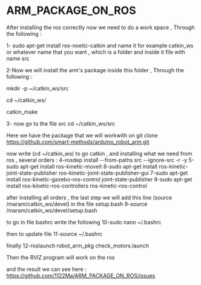 # ARM_PACKAGE_ON_ROS
After installing the ros correctly now we need to do a work space , Through the following :

1- sudo apt-get install ros-noetic-catkin 
and name it for example catkin_ws or whatever name that you want , which is a folder and inside it file with name src

2-Now we will install the arm's package inside this folder , Through the following :

mkdir -p ~/catkin_ws/src

cd ~/catkin_ws/

catkin_make

3- now go to the file src cd ~/catkin_ws/src

Here we have the package that we will workwith
on git clone https://github.com/smart-methods/arduino_robot_arm.git

now write (cd ~/catkin_ws) to go catkin , and installing what we need from ros , several orders :
4-rosdep install --from-paths src --ignore-src -r -y
5-sudo apt-get install ros-kinetic-moveit
6-sudo apt-get install ros-kinetic-joint-state-publisher ros-kinetic-joint-state-publisher-gui 
7-sudo apt-get install ros-kinetic-gazebo-ros-control joint-state-publisher 
8-sudo apt-get install ros-kinetic-ros-controllers ros-kinetic-ros-control

after installing all orders , the last step we will add this line (source /maram/catkin_ws/devel) in the file setup.bash
9-source /maram/catkin_ws/devel/setup.bash

to go in file bashrc write the following 
10-sudo nano ~/.bashrc

then to update file
11-source ~/.bashrc

finally 
12-roslaunch robot_arm_pkg check_motors.launch

Then the RVIZ program will work on the ros 

and the result we can see here : https://github.com/1122Ma/ARM_PACKAGE_ON_ROS/issues
